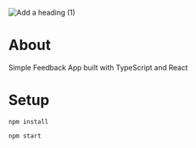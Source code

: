 ![Add a heading (1)](https://user-images.githubusercontent.com/34322685/212459143-6e73ad9e-ea69-4490-8c7d-f3ca1b169ba1.png)

# About

Simple Feedback App built with TypeScript and React

# Setup

`npm install`

`npm start`
